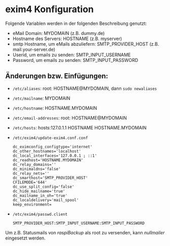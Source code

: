 # exim4 Konfiguration

Folgende Variablen werden in der folgenden Beschreibung genutzt:

  - eMail Domain: MYDOMAIN (z.B. dummy.de)
  - Hostname des Servers: HOSTNAME (z.B. myserver)
  - smtp Hostname, um eMails abzuliefern: SMTP_PROVIDER_HOST (z.B. mail.your-server.de)
  - Userid, um emails zu senden: SMTP_INPUT_USERNAME
  - Password, um emails zu senden: SMTP_INPUT_PASSWORD

## Änderungen bzw. Einfügungen:

  - `/etc/aliases`: root: HOSTNAME@MYDOMAIN, dann `sudo newaliases`
  - `/etc/mailname`: MYDOMAIN
  - `/etc/hostname`: HOSTNAME.MYDOMAIN
  - `/etc/email-addresses`: root: HOSTNAME@MYDOMAIN
  - `/etc/hosts`: hosts:127.0.1.1 HOSTNAME HOSTNAME.MYDOMAIN
  - `/etc/exim4/update-exim4.conf.conf`

    ```
    dc_eximconfig_configtype='internet'
    dc_other_hostnames='localhost'
    dc_local_interfaces='127.0.0.1 ; ::1'
    dc_readhost='HOSTNAME.MYDOMAIN'
    dc_relay_domains=''
    dc_minimaldns='false'
    dc_relay_nets=''
    dc_smarthost='SMTP_PROVIDER_HOST'
    CFILEMODE='644'
    dc_use_split_config='false'
    dc_hide_mailname='true'
    dc_mailname_in_oh='true'
    dc_localdelivery='mail_spool'
    keep_environment=
    ```

  - `/etc/exim4/passwd.client`

    ```
    SMTP_PROVIDER_HOST:SMTP_INPUT_USERNAME:SMTP_INPUT_PASSWORD
    ```

Um z.B. Statusmails von *raspiBackup* als root zu versenden, kann *nullmailer* eingesetzt werden.


[.status]: rst
[.source]: https://www.linux-tips-and-tricks.de/de/raspibackupcategoried/573-exim4-konfigurieren


